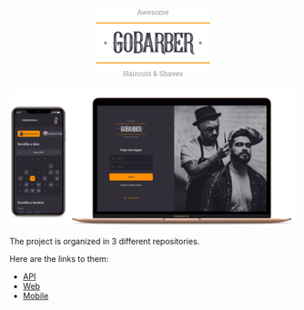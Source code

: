 <h1 align="center">
	<img alt="GoStack" src=".github/logo.svg" width="200px" />
</h1>

<img alt="Screenshot" src=".github/screenshot.png">

The project is organized in 3 different repositories.

Here are the links to them:
  - [API](https://github.com/CaioMantovaniBorba/gobarber-api)
  - [Web](https://github.com/CaioMantovaniBorba/gobarber-web)
  - [Mobile](https://github.com/CaioMantovaniBorba/gobarber-mobile)
